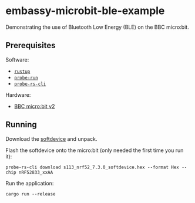 # embassy-microbit-ble-example

Demonstrating the use of Bluetooth Low Energy (BLE) on the BBC micro:bit.

## Prerequisites

Software:

* [`rustup`](https://rustup.rs/)
* [`probe-run`](https://github.com/knurling-rs/probe-run)
* [`probe-rs-cli`](https://github.com/probe-rs/probe-rs)

Hardware:

* [BBC micro:bit v2](https://microbit.org/)

## Running

Download the [softdevice](https://www.nordicsemi.com/Products/Development-software/S113/Download) and unpack.

Flash the softdevice onto the micro:bit (only needed the first time you run it):

```
probe-rs-cli download s113_nrf52_7.3.0_softdevice.hex --format Hex --chip nRF52833_xxAA
```

Run the application:

```
cargo run --release
```
